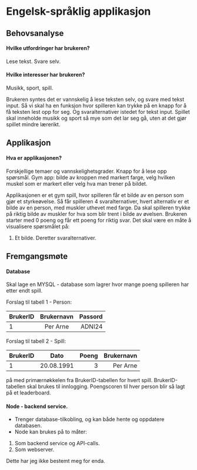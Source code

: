 # Engelsk-språklig applikasjon 

## Behovsanalyse 

#### Hvilke utfordringer har brukeren? 

Lese tekst. 
Svare selv. 

#### Hvilke interesser har brukeren? 

Musikk, sport, spill. 

Brukeren syntes det er vannskelig å lese teksten selv, og svare med tekst input. Så vi skal ha en funksjon hvor spilleren kan trykke på en knapp
for å få teksten lest opp for seg. Og svaralternativer istedet for tekst input. 
Spillet skal inneholde musikk og sport så mye som det lar seg gå, uten at det gjør spillet mindre lærerikt. 

## Applikasjon 

#### Hva er applikasjonen? 

Forskjellige temaer og vannskelighetsgrader. 
Knapp for å lese opp spørsmål. 
Gym app: bilde av kroppen med markert farge, velg hvilken muskel som er markert eller velg hva man trener på bildet. 

Applikasjonen er et gym spill, hvor spilleren får et bilde av en person som gjør et styrkeøvelse. 
Så får spilleren 4 svaralternativer, hvert alternativ er et bilde av en person, med muskler uthevet med farge. 
Da skal spilleren trykke på riktig bilde av muskler for hva som blir trent i bilde av øvelsen. 
Brukeren starter med 0 poeng og får ett poeng for riktig svar. 
Det skal være en måte å visualisere spørsmålet på: 

1. Et bilde. Deretter svaralternativer. 

## Fremgangsmøte 

#### Database

Skal lage en MYSQL - database som lagrer hvor mange poeng spilleren har etter endt spill.

  Forslag til tabell 1 - Person:

  | BrukerID       | Brukernavn    | Passord |
  | -------------- |:-------------:| -------:|
  | 1              | Per Arne      | ADNI24  |

  Forslag til tabell 2 - Spill:

  | BrukerID       | Dato          | Poeng | Brukernavn |
  | -------------- |:-------------:| -----:| ---------: |
  | 1              | 20.08.1991    | 3     | Per Arne   |

  på med primærnøkkelen fra BrukerID-tabellen for hvert spill.
  BrukerID-tabellen skal brukes til innlogging.
  Poengscoren til hver person blir så lagt på et leaderboard. 

#### Node - backend service.

- Trenger database-tilkobling, og kan både hente og oppdatere databasen.
- Node kan brukes på to måter:
1. Som backend service og API-calls.
2. Som webserver.

Dette har jeg ikke bestemt meg for enda.
